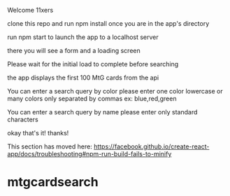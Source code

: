 Welcome 11xers

clone this repo and run npm install once you are in the app's directory

run npm start to launch the app to a localhost server

there you will see a form and a loading screen

Please wait for the initial load to complete before searching

the app displays the first 100 MtG cards from the api

You can enter a search query by color
    please enter one color lowercase
    or many colors only separated by commas
        ex: blue,red,green

You can enter a search query by name
    please enter only standard characters

okay that's it!
thanks!

This section has moved here: https://facebook.github.io/create-react-app/docs/troubleshooting#npm-run-build-fails-to-minify
# mtgcardsearch
